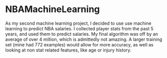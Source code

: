 # NBAMachineLearning


As my second machine learning project, I decided to use use machine learning to predict NBA salaries. I collected player stats from the past 5 years, and used them to predict salaries. My final algorithm was off by an average of over 4 million, which is admittedly not amazing. A larger training set (mine had 772 examples) would allow for more accuracy, as well as looking at non stat related features, like age or injury history.

